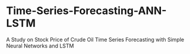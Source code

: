 # Time-Series-Forecasting-ANN-LSTM
A Study on Stock Price of Crude Oil Time Series Forecasting with Simple Neural Networks and LSTM
